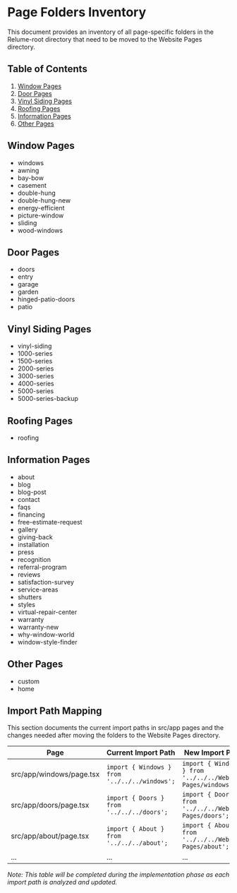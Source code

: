 # Page Folders Inventory

This document provides an inventory of all page-specific folders in the Relume-root directory that need to be moved to the Website Pages directory.

## Table of Contents
1. [Window Pages](#window-pages)
2. [Door Pages](#door-pages)
3. [Vinyl Siding Pages](#vinyl-siding-pages)
4. [Roofing Pages](#roofing-pages)
5. [Information Pages](#information-pages)
6. [Other Pages](#other-pages)

## Window Pages
- windows
- awning
- bay-bow
- casement
- double-hung
- double-hung-new
- energy-efficient
- picture-window
- sliding
- wood-windows

## Door Pages
- doors
- entry
- garage
- garden
- hinged-patio-doors
- patio

## Vinyl Siding Pages
- vinyl-siding
- 1000-series
- 1500-series
- 2000-series
- 3000-series
- 4000-series
- 5000-series
- 5000-series-backup

## Roofing Pages
- roofing

## Information Pages
- about
- blog
- blog-post
- contact
- faqs
- financing
- free-estimate-request
- gallery
- giving-back
- installation
- press
- recognition
- referral-program
- reviews
- satisfaction-survey
- service-areas
- shutters
- styles
- virtual-repair-center
- warranty
- warranty-new
- why-window-world
- window-style-finder

## Other Pages
- custom
- home

## Import Path Mapping

This section documents the current import paths in src/app pages and the changes needed after moving the folders to the Website Pages directory.

| Page | Current Import Path | New Import Path |
|------|-------------------|-----------------|
| src/app/windows/page.tsx | `import { Windows } from '../../../windows';` | `import { Windows } from '../../../Website Pages/windows';` |
| src/app/doors/page.tsx | `import { Doors } from '../../../doors';` | `import { Doors } from '../../../Website Pages/doors';` |
| src/app/about/page.tsx | `import { About } from '../../../about';` | `import { About } from '../../../Website Pages/about';` |
| ... | ... | ... |

*Note: This table will be completed during the implementation phase as each import path is analyzed and updated.*
